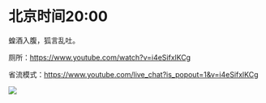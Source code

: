 # 北京时间20:00

蝗酒入腹，狐言乱吐。

厕所：https://www.youtube.com/watch?v=i4eSifxlKCg

省流模式：https://www.youtube.com/live_chat?is_popout=1&v=i4eSifxlKCg

<img src="https://img.nga.178.com/attachments/mon_202106/05/7nQ2o-c4kyZ11T3cSgc-o1.png"></img>